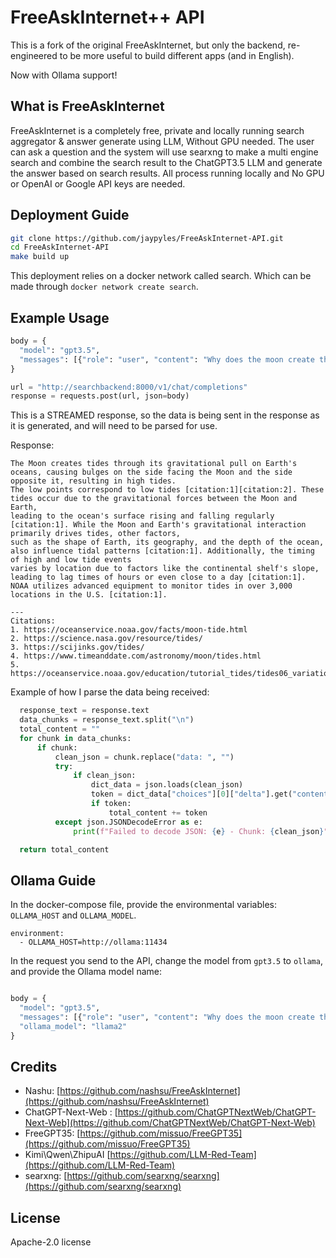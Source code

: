 # FreeAskInternet++ API

This is a fork of the original FreeAskInternet, but only the backend, re-engineered to be more useful to build different apps (and in English).

Now with Ollama support!

## What is FreeAskInternet

FreeAskInternet is a completely free, private and locally running search aggregator & answer generate using LLM, Without GPU needed. The user can ask a question and the system will use searxng to make a multi engine search and combine the search result to the ChatGPT3.5 LLM and generate the answer based on search results. All process running locally and No GPU or OpenAI or Google API keys are needed.

## Deployment Guide

```bash
git clone https://github.com/jaypyles/FreeAskInternet-API.git
cd FreeAskInternet-API
make build up
```

This deployment relies on a docker network called search. Which can be made through `docker network create search`.

## Example Usage

```python
body = {
  "model": "gpt3.5",
  "messages": [{"role": "user", "content": "Why does the moon create the tides"}],
}

url = "http://searchbackend:8000/v1/chat/completions"
response = requests.post(url, json=body)
```

This is a STREAMED response, so the data is being sent in the response as it is generated, and will need to be parsed for use.

Response:

```
The Moon creates tides through its gravitational pull on Earth's oceans, causing bulges on the side facing the Moon and the side opposite it, resulting in high tides.
The low points correspond to low tides [citation:1][citation:2]. These tides occur due to the gravitational forces between the Moon and Earth,
leading to the ocean's surface rising and falling regularly [citation:1]. While the Moon and Earth's gravitational interaction primarily drives tides, other factors,
such as the shape of Earth, its geography, and the depth of the ocean, also influence tidal patterns [citation:1]. Additionally, the timing of high and low tide events
varies by location due to factors like the continental shelf's slope, leading to lag times of hours or even close to a day [citation:1].
NOAA utilizes advanced equipment to monitor tides in over 3,000 locations in the U.S. [citation:1].

---
Citations:
1. https://oceanservice.noaa.gov/facts/moon-tide.html
2. https://science.nasa.gov/resource/tides/
3. https://scijinks.gov/tides/
4. https://www.timeanddate.com/astronomy/moon/tides.html
5. https://oceanservice.noaa.gov/education/tutorial_tides/tides06_variations.html
```

Example of how I parse the data being received:

```python
  response_text = response.text
  data_chunks = response_text.split("\n")
  total_content = ""
  for chunk in data_chunks:
      if chunk:
          clean_json = chunk.replace("data: ", "")
          try:
              if clean_json:
                  dict_data = json.loads(clean_json)
                  token = dict_data["choices"][0]["delta"].get("content", "")
                  if token:
                      total_content += token
          except json.JSONDecodeError as e:
              print(f"Failed to decode JSON: {e} - Chunk: {clean_json}")

  return total_content
```

## Ollama Guide

In the docker-compose file, provide the environmental variables:
`OLLAMA_HOST` and `OLLAMA_MODEL`.

```
environment:
  - OLLAMA_HOST=http://ollama:11434
```

In the request you send to the API, change the model from `gpt3.5` to `ollama`, and provide the Ollama model name:

```python

body = {
  "model": "gpt3.5",
  "messages": [{"role": "user", "content": "Why does the moon create the tides"}],
  "ollama_model": "llama2"
}

```

## Credits

- Nashu: [https://github.com/nashsu/FreeAskInternet](https://github.com/nashsu/FreeAskInternet)
- ChatGPT-Next-Web : [https://github.com/ChatGPTNextWeb/ChatGPT-Next-Web](https://github.com/ChatGPTNextWeb/ChatGPT-Next-Web)
- FreeGPT35: [https://github.com/missuo/FreeGPT35](https://github.com/missuo/FreeGPT35)
- Kimi\Qwen\ZhipuAI [https://github.com/LLM-Red-Team](https://github.com/LLM-Red-Team)
- searxng: [https://github.com/searxng/searxng](https://github.com/searxng/searxng)

## License

Apache-2.0 license
